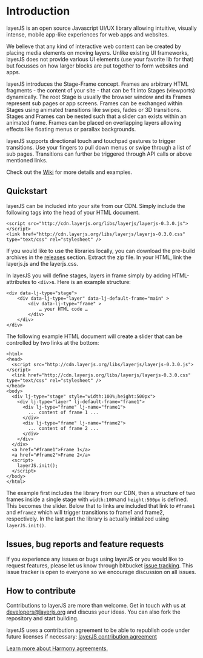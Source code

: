 # Introduction #

layerJS is an open source Javascript UI/UX library allowing intuitive, visually intense, mobile app-like experiences for web apps and websites.

We believe that any kind of interactive web content can be created by placing media elements on moving layers. Unlike existing UI frameworks, layerJS does not provide various UI elements (use your favorite lib for that) but focusses on how larger blocks are put together to form websites and apps.

layerJS introduces the Stage-Frame concept. Frames are arbitrary HTML fragments - the content of your site - that can be fit into Stages (viewports) dynamically. The root Stage is usually the browser window and its Frames represent sub pages or app screens. Frames can be exchanged within Stages using animated transitions like swipes, fades or 3D transitions. Stages and Frames can be nested such that a slider can exists within an animated frame. Frames can be placed on overlapping layers allowing effects like floating menus or parallax backgrounds.

layerJS supports directional touch and touchpad gestures to trigger transitions.  Use your fingers to pull down menus or swipe through a list of sub pages. Transitions can further be triggered through API calls or above mentioned links.

Check out the [Wiki](https://github.com/layerJS/layerJS/wiki) for more details and examples.

## Quickstart ##

layerJS can be included into your site from our CDN. Simply include the following tags into the head of your HTML document.
```
<script src="http://cdn.layerjs.org/libs/layerjs/layerjs-0.3.0.js"></script>
<link href="http://cdn.layerjs.org/libs/layerjs/layerjs-0.3.0.css" type="text/css" rel="stylesheet" />
```
If you would like to use the libraries locally, you can download the pre-build archives in the
[releases](https://github.com/layerJS/layerJS/releases) section. Extract the zip file. In your HTML, link the layerjs.js and the layerjs.css.

In layerJS you will define stages, layers in frame simply by adding HTML-attributes to `<div>`s. Here is an example structure:
```
<div data-lj-type="stage">
    <div data-lj-type="layer" data-lj-default-frame="main" >
        <div data-lj-type="frame" >
            … your HTML code …
        </div>
    </div>
</div>
```
The following example HTML document will create a slider that can be controlled by two links at the bottom:
```
<html>
<head>
  <script src="http://cdn.layerjs.org/libs/layerjs/layerjs-0.3.0.js"></script>
  <link href="http://cdn.layerjs.org/libs/layerjs/layerjs-0.3.0.css" type="text/css" rel="stylesheet" />
</head>
<body>
  <div lj-type="stage" style="width:100%;height:500px">
    <div lj-type="layer" lj-default-frame="frame1">
      <div lj-type="frame" lj-name="frame1">
        ... content of frame 1 ...
      </div>
      <div lj-type="frame" lj-name="frame2">
        ... content of frame 2 ...
      </div>
    </div>
  </div>
  <a href="#frame1">Frame 1</a>
  <a href="#frame2">Frame 2</a>
  <script>
    layerJS.init();
  </script>
</body>
</html>
```
The example first includes the library from our CDN, then a structure of two frames inside a single stage with `width:100%`and `height:500px` is defined. This becomes the slider. Below that to links are included that link to `#frame1` and `#frame2` which will trigger transitions to frame1 and frame2, respectively.
In the last part the library is actually initialized using `layerJS.init()`.

## Issues, bug reports and feature requests ##

If you experience any issues or bugs using layerJS or you would like to request features, please let us know through bitbucket [issue tracking](https://github.com/layerJS/layerJS/issues). This issue tracker is open to everyone so we encourage discussion on all issues.

## How to contribute ##

Contributions to layerJS are more than welcome. Get in touch with us at [developers@layerjs.org](mailto:developers@layerjs.org) and discuss your ideas. You can also fork the repository and start building.

layerJS uses a contribution agreement to be able to republish code under future licenses if necessary:
[layerJS contribution agreement](https://bitbucket.org/layerjs/layerjs/wiki/Contribution.md)

[Learn more about Harmony agreements.](harmonyagreements.org)

